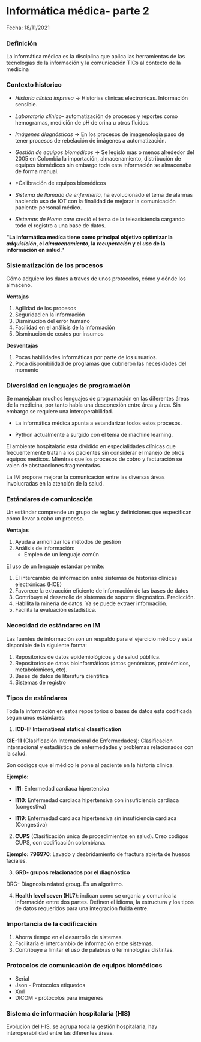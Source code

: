 # Informática médica- parte 2

Fecha: 18/11/2021

### Definición 

La informática médica es la disciplina que aplica las herramientas de las tecnologías de la información y la comunicación TICs al contexto de la medicina 

### Contexto historico
* *Historia clínica impresa* -> Historias clínicas electronicas. Información sensible. 

* *Laboratorio clínico*- automatización de procesos y reportes como hemogramas, medición de pH de orina u otros fluidos. 

* *Imágenes diagnósticas* -> En los procesos de imagenología paso de tener procesos de rebelación de imágenes a automatización.

* *Gestión de equipos biomédicos* -> Se legisló más o menos alrededor del 2005 en Colombia la importación, almacenamiento, distribución de equipos biomédicos sin embargo toda esta información se almacenaba de forma manual.

* *Calibración de equipos biomédicos

* *Sistema de llamado de enfermería*, ha evolucionado el tema de alarmas haciendo uso de IOT con la finalidad de mejorar la comunicación paciente-personal médico.

* *Sistemas de Home care* creció el tema de la teleasistencia cargando todo el registro a una base de datos. 

**"La informática medíca tiene como principal objetivo optimizar la *adquisición*, el *almacenamiento*, la *recuperación* y el *uso* de la información en salud."**

### Sistematización de los procesos 

Cómo adquiero los datos a traves de unos protocolos, cómo y dónde los almaceno. 

**Ventajas**
1. Agilidad de los procesos
2. Seguridad en la información
3. Disminución del error humano 
4. Facilidad en el análisis de la información
5. Disminución de costos por insumos

**Desventajas**
1. Pocas habilidades informáticas por parte de los usuarios.
2. Poca disponibilidad de programas que cubrieron las necesidades del momento 

### Diversidad en lenguajes de programación

Se manejaban muchos lenguajes de programación en las diferentes áreas de la medicina, por tanto había una desconexión entre área y área. Sin embargo se requiere una interoperabilidad.

* La informática médica apunta a estandarizar todos estos procesos. 

* Python actualmente a surgido con el tema de machine learning. 

El ambiente hospitalario esta dividido en especialidades clínicas que frecuentemente tratan a los pacientes sin considerar el manejo de otros equipos médicos. Mientras que los procesos de cobro y facturación se valen de abstracciones fragmentadas.

La IM propone mejorar la comunicación entre las diversas áreas involucradas en la atención de la salud. 

### Estándares de comunicación

Un estándar comprende un grupo de reglas y definiciones que especifican cómo llevar a cabo un proceso. 

**Ventajas**
1. Ayuda a armonizar los métodos de gestión
2. Análisis de información:
    - Empleo de un lenguaje común

El uso de un lenguaje estándar permite:
1. El intercambio de información entre sistemas de historias clínicas electrónicas (HCE)
2. Favorece la extracción eficiente de información de las bases de datos
3. Contribuye al desarrollo de sistemas de soporte diagnóstico. Predicción.
4. Habilita la minería de datos. Ya se puede extraer información.
5. Facilita la evaluación estadística.

### Necesidad de estándares en IM

Las fuentes de información son un respaldo para el ejercicio médico y esta disponible de la siguiente forma:

1. Repositorios de datos epidemiológicos y de salud públilca. 
2. Repositorios de datos bioinformáticos (datos genómicos, proteómicos, metabolómicos, etc).
3. Bases de datos de literatura cientifica
4. Sistemas de registro 

### Tipos de estándares

Toda la información en estos repositorios o bases de datos esta codificada segun unos estándares: 
1. **ICD-II: International statical classification**

**CIE-11** (Clasificación Internacional de Enfermedades): Clasificacion internacional y estadiística de enfermedades y problemas relacionados con la salud.

Son códigos que el médico le pone al paciente en la historia clínica. 

**Ejemplo:**
- **I11**: Enfermedad cardiaca hipertensiva

- **I110**: Enfermedad cardiaca hipertensiva con insuficiencia cardiaca (congestiva)

- **I119**: Enfermedad cardiaca hipertensiva sin insuficiencia cardiaca (Congestiva)

2. **CUPS** (Clasificación única de procedimientos en salud). Creo códigos CUPS, con codificación colombiana. 

**Ejemplo:**
**796970**: Lavado y desbridamiento de fractura abierta de huesos faciales. 

3. **GRD- grupos relacionados por el diagnóstico**

DRG- Diagnosis related groug. Es un algoritmo. 

4. **Health level seven (HL7)**: indican como se organia y comunica la información entre dos partes. Definen el idioma, la estructura y los tipos de datos requeridos para una integración fluida entre. 

### Importancia de la codificación

1. Ahorra tiempo en el desarrollo de sistemas.
2. Facilitaría el intercambio de información entre sistemas.
3. Contribuye a limitar el uso de palabras o terminologías distintas.

### Protocolos de comunicación de equipos biomédicos

* Serial
* Json - Protocolos etiquedos
* Xml
* DICOM - protocolos para imágenes

### Sistema de información hospitalaria (HIS)
Evolución del HIS, se agrupa toda la gestión hospitalaria, hay interoperabilidad entre las diferentes áreas. 
